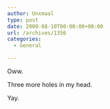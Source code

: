 ```yaml
---
author: Unxmaal
type: post
date: 2000-08-10T00:00:00+00:00
url: /archives/1356
categories:
  - General

---
```

Oww.

  
Three more holes in my head.

Yay.